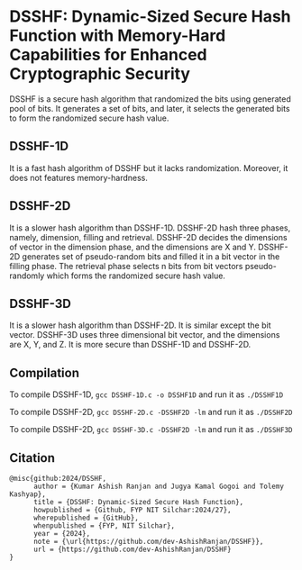# DSSHF: Dynamic-Sized Secure Hash Function with Memory-Hard Capabilities for Enhanced Cryptographic Security

DSSHF is a secure hash algorithm that randomized the bits using generated pool of bits. It generates a set of bits, and later, it selects the generated bits to form
the randomized secure hash value.

## DSSHF-1D

It is a fast hash algorithm of DSSHF but it lacks randomization. Moreover, it does not features memory-hardness.

## DSSHF-2D

It is a slower hash algorithm than DSSHF-1D. DSSHF-2D hash three phases, namely, dimension, filling and retrieval. DSSHF-2D decides the dimensions of vector in the dimension phase,
and the dimensions are X and Y. DSSHF-2D generates set of pseudo-random bits and filled it in a bit vector in the filling phase. The retrieval phase selects n bits
from bit vectors pseudo-randomly which forms the randomized secure hash value.

## DSSHF-3D

It is a slower hash algorithm than DSSHF-2D. It is similar except the bit vector. DSSHF-3D uses three dimensional bit vector, and the dimensions are X, Y, and Z.
It is more secure than DSSHF-1D and DSSHF-2D.

## Compilation

To compile DSSHF-1D, `gcc DSSHF-1D.c -o DSSHF1D` and run it as `./DSSHF1D`

To compile DSSHF-2D, `gcc DSSHF-2D.c -DSSHF2D -lm` and run it as `./DSSHF2D`

To compile DSSHF-2D, `gcc DSSHF-3D.c -DSSHF2D -lm` and run it as `./DSSHF3D`

## Citation

```
@misc{github:2024/DSSHF,
      author = {Kumar Ashish Ranjan and Jugya Kamal Gogoi and Tolemy Kashyap},
      title = {DSSHF: Dynamic-Sized Secure Hash Function},
      howpublished = {Github, FYP NIT Silchar:2024/27},
      wherepublished = {GitHub},
      whenpublished = {FYP, NIT Silchar},
      year = {2024},
      note = {\url{https://github.com/dev-AshishRanjan/DSSHF}},
      url = {https://github.com/dev-AshishRanjan/DSSHF}
}
```
